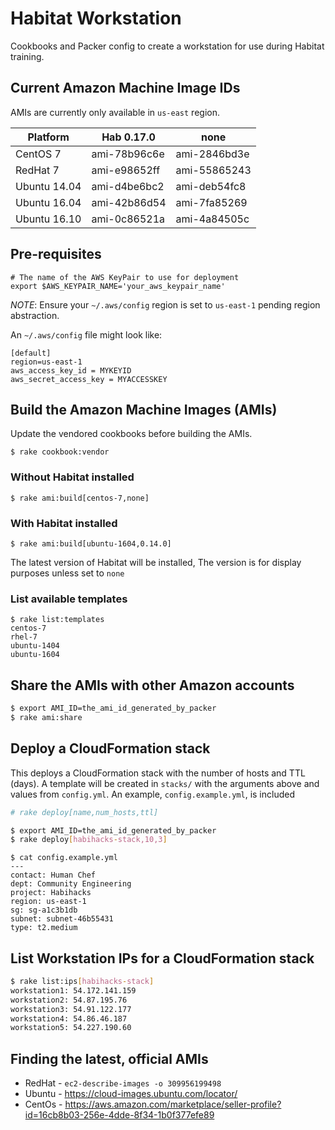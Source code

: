 # Habitat Workstation

Cookbooks and Packer config to create a workstation for use during Habitat
training.

## Current Amazon Machine Image IDs

AMIs are currently only available in `us-east` region.

Platform     | Hab 0.17.0   | none
----         | ------       | ----
CentOS 7     | ami-78b96c6e | ami-2846bd3e
RedHat 7     | ami-e98652ff | ami-55865243
Ubuntu 14.04 | ami-d4be6bc2 | ami-deb54fc8
Ubuntu 16.04 | ami-42b86d54 | ami-7fa85269
Ubuntu 16.10 | ami-0c86521a | ami-4a84505c

## Pre-requisites

```
# The name of the AWS KeyPair to use for deployment
export $AWS_KEYPAIR_NAME='your_aws_keypair_name'
```

*NOTE*: Ensure your `~/.aws/config` region is set to `us-east-1` pending region
abstraction.

An `~/.aws/config` file might look like:

```
[default]
region=us-east-1
aws_access_key_id = MYKEYID
aws_secret_access_key = MYACCESSKEY
```

## Build the Amazon Machine Images (AMIs)

Update the vendored cookbooks before building the AMIs.

`$ rake cookbook:vendor`

### Without Habitat installed

`$ rake ami:build[centos-7,none]`

### With Habitat installed

`$ rake ami:build[ubuntu-1604,0.14.0]`

The latest version of Habitat will be installed,
The version is for display purposes unless set to `none`

### List available templates

```
$ rake list:templates
centos-7
rhel-7
ubuntu-1404
ubuntu-1604
```

## Share the AMIs with other Amazon accounts

```bash
$ export AMI_ID=the_ami_id_generated_by_packer
$ rake ami:share
```

## Deploy a CloudFormation stack

This deploys a CloudFormation stack with the number of hosts and TTL (days).
A template will be created in `stacks/` with the arguments above and values from
`config.yml`.  An example, `config.example.yml`, is included

```bash
# rake deploy[name,num_hosts,ttl]

$ export AMI_ID=the_ami_id_generated_by_packer
$ rake deploy[habihacks-stack,10,3]
```

```
$ cat config.example.yml
---
contact: Human Chef
dept: Community Engineering
project: Habihacks
region: us-east-1
sg: sg-a1c3b1db
subnet: subnet-46b55431
type: t2.medium
```

## List Workstation IPs for a CloudFormation stack

```bash
$ rake list:ips[habihacks-stack]
workstation1: 54.172.141.159
workstation2: 54.87.195.76
workstation3: 54.91.122.177
workstation4: 54.86.46.187
workstation5: 54.227.190.60
```

## Finding the latest, official AMIs

* RedHat - `ec2-describe-images -o 309956199498`
* Ubuntu - https://cloud-images.ubuntu.com/locator/
* CentOs - https://aws.amazon.com/marketplace/seller-profile?id=16cb8b03-256e-4dde-8f34-1b0f377efe89
